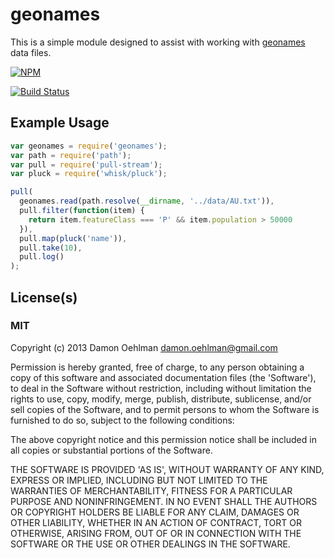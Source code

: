 # geonames

This is a simple module designed to assist with working with
[geonames](http://geonames.org) data files.


[![NPM](https://nodei.co/npm/geonames.png)](https://nodei.co/npm/geonames/)

[![Build Status](https://travis-ci.org/DamonOehlman/geonames.png?branch=master)](https://travis-ci.org/DamonOehlman/geonames)

## Example Usage

```js
var geonames = require('geonames');
var path = require('path');
var pull = require('pull-stream');
var pluck = require('whisk/pluck');

pull(
  geonames.read(path.resolve(__dirname, '../data/AU.txt')),
  pull.filter(function(item) {
    return item.featureClass === 'P' && item.population > 50000
  }),
  pull.map(pluck('name')),
  pull.take(10),
  pull.log()
);
```

## License(s)

### MIT

Copyright (c) 2013 Damon Oehlman <damon.oehlman@gmail.com>

Permission is hereby granted, free of charge, to any person obtaining
a copy of this software and associated documentation files (the
'Software'), to deal in the Software without restriction, including
without limitation the rights to use, copy, modify, merge, publish,
distribute, sublicense, and/or sell copies of the Software, and to
permit persons to whom the Software is furnished to do so, subject to
the following conditions:

The above copyright notice and this permission notice shall be
included in all copies or substantial portions of the Software.

THE SOFTWARE IS PROVIDED 'AS IS', WITHOUT WARRANTY OF ANY KIND,
EXPRESS OR IMPLIED, INCLUDING BUT NOT LIMITED TO THE WARRANTIES OF
MERCHANTABILITY, FITNESS FOR A PARTICULAR PURPOSE AND NONINFRINGEMENT.
IN NO EVENT SHALL THE AUTHORS OR COPYRIGHT HOLDERS BE LIABLE FOR ANY
CLAIM, DAMAGES OR OTHER LIABILITY, WHETHER IN AN ACTION OF CONTRACT,
TORT OR OTHERWISE, ARISING FROM, OUT OF OR IN CONNECTION WITH THE
SOFTWARE OR THE USE OR OTHER DEALINGS IN THE SOFTWARE.
